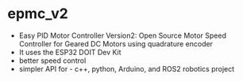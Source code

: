 # epmc_v2

- Easy PID Motor Controller Version2: Open Source Motor Speed Controller for Geared DC Motors using quadrature encoder
- It uses the ESP32 DOIT Dev Kit
- better speed control
- simpler API for - c++, python, Arduino, and ROS2 robotics project